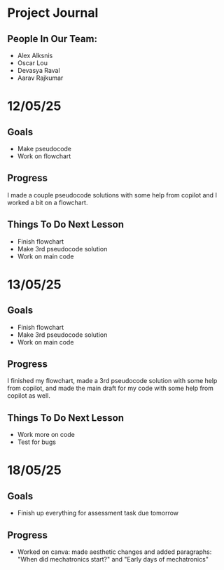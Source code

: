 # Project Journal
## People In Our Team:
- Alex Alksnis
- Oscar Lou
- Devasya Raval
- Aarav Rajkumar
# 12/05/25
## Goals
- Make pseudocode
- Work on flowchart
## Progress
I made a couple pseudocode solutions with some help from copilot and I worked a bit on a flowchart.
## Things To Do Next Lesson
- Finish flowchart
- Make 3rd pseudocode solution
- Work on main code
# 13/05/25
## Goals
- Finish flowchart
- Make 3rd pseudocode solution
- Work on main code
## Progress
I finished my flowchart, made a 3rd pseudocode solution with some help from copilot, and made the main draft for my code with some help from copilot as well.
## Things To Do Next Lesson
- Work more on code
- Test for bugs
# 18/05/25
## Goals
- Finish up everything for assessment task due tomorrow
## Progress
- Worked on canva: made aesthetic changes and added paragraphs: "When did mechatronics start?" and "Early days of mechatronics"

